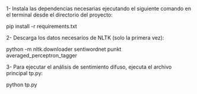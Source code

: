 1- Instala las dependencias necesarias ejecutando el siguiente comando en el terminal desde el directorio del proyecto:

pip install -r requirements.txt

2- Descarga los datos necesarios de NLTK (solo la primera vez):

python -m nltk.downloader sentiwordnet punkt averaged_perceptron_tagger

3- Para ejecutar el análisis de sentimiento difuso, ejecuta el archivo principal tp.py:

python tp.py